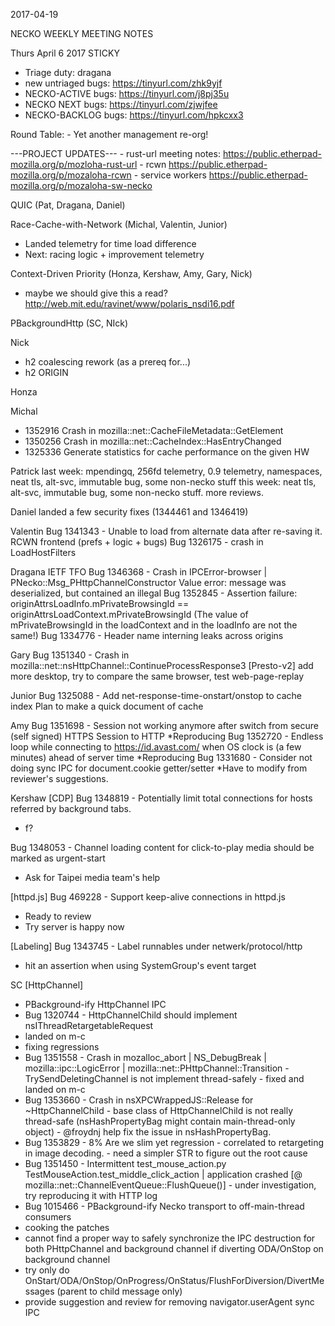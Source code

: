 2017-04-19

NECKO WEEKLY MEETING NOTES

Thurs April 6 2017
STICKY
- Triage duty: dragana
-  new untriaged bugs: https://tinyurl.com/zhk9yjf
- NECKO-ACTIVE bugs: https://tinyurl.com/j8pj35u
- NECKO NEXT bugs: https://tinyurl.com/zjwjfee
- NECKO-BACKLOG bugs:  https://tinyurl.com/hpkcxx3

Round Table:
    - Yet another management re-org!


---PROJECT UPDATES---
    - rust-url meeting notes: https://public.etherpad-mozilla.org/p/mozloha-rust-url
    - rcwn https://public.etherpad-mozilla.org/p/mozaloha-rcwn
    - service workers https://public.etherpad-mozilla.org/p/mozaloha-sw-necko

QUIC  (Pat, Dragana, Daniel)


Race-Cache-with-Network (Michal, Valentin, Junior)
- Landed telemetry for time load difference
- Next: racing logic + improvement telemetry

Context-Driven Priority  (Honza, Kershaw, Amy, Gary, Nick)
- maybe we should give this a read? http://web.mit.edu/ravinet/www/polaris_nsdi16.pdf

PBackgroundHttp (SC, NIck)


Nick
- h2 coalescing rework (as a prereq for...)
- h2 ORIGIN

Honza

Michal
 - 1352916 Crash in mozilla::net::CacheFileMetadata::GetElement
 - 1350256 Crash in mozilla::net::CacheIndex::HasEntryChanged
 - 1325336 Generate statistics for cache performance on the given HW

Patrick
  last week: mpendingq, 256fd telemetry, 0.9 telemetry, namespaces, neat tls, alt-svc, immutable bug, some non-necko stuff
  this week: neat tls, alt-svc, immutable bug, some non-necko stuff. more reviews.

Daniel
   landed a few security fixes (1344461 and 1346419)

Valentin
Bug 1341343 - Unable to load from alternate data after re-saving it.
RCWN frontend (prefs + logic + bugs)
Bug 1326175 - crash in LoadHostFilters

Dragana
IETF
TFO
Bug 1346368 - Crash in IPCError-browser | PNecko::Msg_PHttpChannelConstructor Value error: message was deserialized, but contained an illegal
Bug 1352845 - Assertion failure: originAttrsLoadInfo.mPrivateBrowsingId == originAttrsLoadContext.mPrivateBrowsingId (The value of mPrivateBrowsingId in the loadContext and in the loadInfo are not the same!)
Bug 1334776 - Header name interning leaks across origins

Gary
Bug 1351340 - Crash in mozilla::net::nsHttpChannel::ContinueProcessResponse3
[Presto-v2] add more desktop, try to compare the same browser, test web-page-replay

Junior
Bug 1325088 - Add net-response-time-onstart/onstop to cache index
Plan to make a quick document of cache

Amy
Bug 1351698 - Session not working anymore after switch from secure (self signed) HTTPS Session to HTTP
*Reproducing
Bug 1352720 - Endless loop while connecting to https://id.avast.com/ when OS clock is (a few minutes) ahead of server time
*Reproducing
Bug 1331680 - Consider not doing sync IPC for document.cookie getter/setter
*Have to modify from reviewer's suggestions.

Kershaw
[CDP]
Bug 1348819 - Potentially limit total connections for hosts referred by background tabs.
 - f?

Bug 1348053 - Channel loading content for click-to-play media should be marked as urgent-start
 - Ask for Taipei media team's help

[httpd.js]
Bug 469228 -  Support keep-alive connections in httpd.js
- Ready to review
- Try server is happy now

[Labeling]
Bug 1343745 - Label runnables under netwerk/protocol/http
 - hit an assertion when using SystemGroup's event target 

SC
[HttpChannel]
- PBackground-ify HttpChannel IPC
 - Bug 1320744 - HttpChannelChild should implement nsIThreadRetargetableRequest
  - landed on m-c
  - fixing regressions
   - Bug 1351558 - Crash in mozalloc_abort | NS_DebugBreak | mozilla::ipc::LogicError | mozilla::net::PHttpChannel::Transition
    - TrySendDeletingChannel is not implement thread-safely
    - fixed and landed on m-c
   - Bug 1353660 - Crash in nsXPCWrappedJS::Release for ~HttpChannelChild
    - base class of HttpChannelChild is not really thread-safe (nsHashPropertyBag might contain main-thread-only object)
    - @froydnj help fix the issue in nsHashPropertyBag.
   - Bug 1353829 - 8% Are we slim yet regression
    - correlated to retargeting in image decoding.
    - need a simpler STR to figure out the root cause
   - Bug 1351450 - Intermittent test_mouse_action.py TestMouseAction.test_middle_click_action | application crashed [@ mozilla::net::ChannelEventQueue::FlushQueue()]
    - under investigation, try reproducing it with HTTP log
 - Bug 1015466 - PBackground-ify Necko transport to off-main-thread consumers
  - cooking the patches
   - cannot find a proper way to safely synchronize the IPC destruction for both PHttpChannel and background channel if diverting ODA/OnStop on background channel
   - try only do OnStart/ODA/OnStop/OnProgress/OnStatus/FlushForDiversion/DivertMessages (parent to child message only)
- provide suggestion and review for removing navigator.userAgent sync IPC

